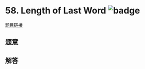 # 58. Length of Last Word ![badge](https://img.shields.io/badge/-easy-green?style=flat-square)

[题目链接](https://leetcode.com/problems/length-of-last-word)

## 题意

## 解答


